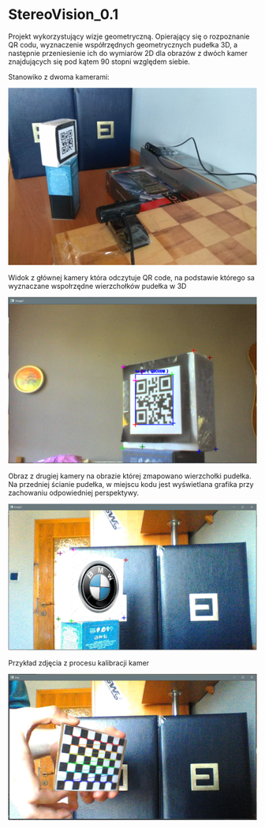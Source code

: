 # StereoVision_0.1

Projekt wykorzystujący wizje geometryczną. Opierający się o rozpoznanie QR codu, wyznaczenie współrzędnych geometrycznych pudełka 3D, a następnie przeniesienie ich do wymiarów 2D dla obrazów z dwóch kamer znajdujących się pod kątem 90 stopni względem siebie.

Stanowiko z dwoma kamerami:

![alt text](https://github.com/OlszPrzem/ComputerVision/blob/master/StereoVision_0.1/img_add/widok_stanowiska.jpg?raw=true)

Widok z głównej kamery która odczytuje QR code, na podstawie którego sa wyznaczane wspołrzędne wierzchołków pudełka w 3D

![alt text](https://github.com/OlszPrzem/ComputerVision/blob/master/StereoVision_0.1/img_add/Image1_.png?raw=true)

Obraz z drugiej kamery na obrazie której zmapowano wierzchołki pudełka. Na przedniej ścianie pudełka, w miejscu kodu jest wyświetlana grafika przy zachowaniu odpowiedniej perspektywy.

![alt text](https://github.com/OlszPrzem/ComputerVision/blob/master/StereoVision_0.1/img_add/Image2.png?raw=true)


Przykład zdjęcia z procesu kalibracji kamer

![alt text](https://github.com/OlszPrzem/ComputerVision/blob/master/StereoVision_0.1/img_add/calibracja.png?raw=true)


